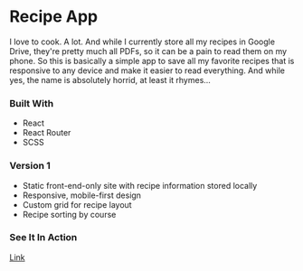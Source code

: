 # Recipe App
I love to cook. A lot. And while I currently store all my recipes in Google Drive, they're pretty much all PDFs, so it can be a pain to read them on my phone. So this is basically a simple app to save all my favorite recipes that is responsive to any device and make it easier to read everything. And while yes, the name is absolutely horrid, at least it rhymes...

### Built With
* React
* React Router
* SCSS

### Version 1
* Static front-end-only site with recipe information stored locally
* Responsive, mobile-first design
* Custom grid for recipe layout
* Recipe sorting by course

### See It In Action
[Link](http://recipes-danbuda.surge.sh/)